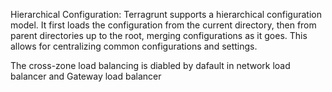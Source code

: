 Hierarchical Configuration: Terragrunt supports a hierarchical configuration model. It first loads the configuration from the current directory, then from parent directories up to the root, merging configurations as it goes. This allows for centralizing common configurations and settings.

The cross-zone load balancing is diabled by dafault in network load balancer and Gateway load balancer
